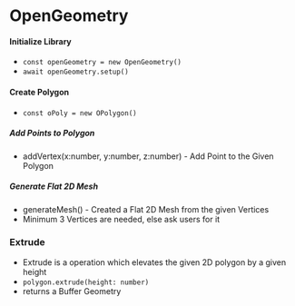 # OpenGeometry

#### Initialize Library

- `const openGeometry = new OpenGeometry()`
- `await openGeometry.setup()`

#### Create Polygon
- `const oPoly = new OPolygon()`

##### Add Points to Polygon
- addVertex(x:number, y:number, z:number) - Add Point to the Given Polygon

##### Generate Flat 2D Mesh
- generateMesh() - Created a Flat 2D Mesh from the given Vertices
- Minimum 3 Vertices are needed, else ask users for it

### Extrude
- Extrude is a operation which elevates the given 2D polygon by a given height
- `polygon.extrude(height: number)`
- returns a Buffer Geometry


